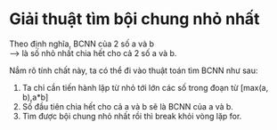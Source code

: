 # Giải thuật tìm bội chung nhỏ nhất
Theo định nghĩa, BCNN của 2 số a và b <br>
--> là số nhỏ nhất chia hết cho cả 2 số a và b.

Nắm rõ tính chất này, ta có thể đi vào thuật toán tìm BCNN như sau:
1. Ta chỉ cần tiến hành lặp từ nhỏ tới lớn các số trong đoạn từ [max(a, b),a*b]
2. Số đầu tiên chia hết cho cả a và b sẽ là BCNN của a và b.
3. Tìm được bội chung nhỏ nhất rồi thì break khỏi vòng lặp for.
